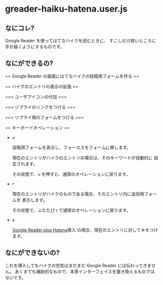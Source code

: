  greader-haiku-hatena.user.js
==============================

 なにコレ?
-----------

Google Reader を使ってはてなハイクを読むときに、
すこしだけ痒いところに手が届くようにするものです。


 なにができるの?
-----------------

== Google Reader の画面にはてなハイクの投稿用フォームを作る ==

== ハイクのエントリの表示の拡張 ==

=== ユーザアイコンの付加 ===

=== リプライのリンクをつける ===

=== リプライ用のフォームをつける ===

== キーボードオペレーション ==

 - _<ctrl>u_

   投稿用フォームを表示し、フォーカスをフォームに移します。

   現在のエントリがハイクのエントリの場合は、そのキーワードが自動的に
   設定されます。

   その状態で、<ctrl>u を押すと、通常のオペレーションに戻ります。

 - _<ctrl><alt>r_

   現在のエントリがハイクのものである場合、そのエントリ内に返信用フォームを
   表示します。

   その状態で、ふたたび <ctrl><alt>r で通常のオペレーションに戻ります。

 - _<ctrl><alt>s_

   [Google Reader plus Hatena](http://code.google.com/p/gr-puls-hatena/)導入
   の場合、現在のエントリに対して☆をつけます。



  なにができないの?
---------------------

これを導入してもハイクの空気はまだまだ Google Reader には伝わってきません。
あくまでも補助的なもので、本家インターフェイスを置き換えるものではないです。
